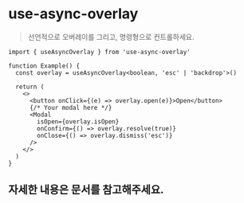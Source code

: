# use-async-overlay

> 선언적으로 오버레이를 그리고, 명령형으로 컨트롤하세요.

```tsx
import { useAsyncOverlay } from 'use-async-overlay'

function Example() {
  const overlay = useAsyncOverlay<boolean, 'esc' | 'backdrop'>()

  return (
    <>
      <button onClick={(e) => overlay.open(e)}>Open</button>
      {/* Your modal here */}
      <Modal
        isOpen={overlay.isOpen}
        onConfirm={() => overlay.resolve(true)}
        onClose={() => overlay.dismiss('esc')}
      />
    </>
  )
}
```

## 자세한 내용은 문서를 참고해주세요.
